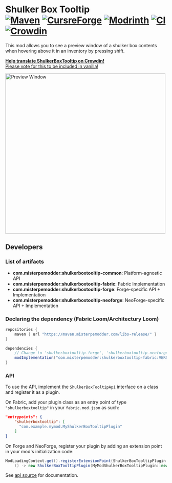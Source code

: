 Shulker Box Tooltip  
[![Maven](https://img.shields.io/maven-metadata/v/https/maven.misterpemodder.com/libs-release/com/misterpemodder/shulkerboxtooltip-fabric/maven-metadata.xml.svg)](https://maven.misterpemodder.com/libs-release/com/misterpemodder/shulkerboxtooltip-fabric)
[![CursreForge](http://cf.way2muchnoise.eu/full_315811_downloads.svg)](https://minecraft.curseforge.com/projects/shulkerboxtooltip)
[![Modrinth](https://img.shields.io/modrinth/dt/2M01OLQq?color=1bd96a&label=modrinth%20downloads)](https://modrinth.com/mod/shulkerboxtooltip)
[![CI](https://github.com/MisterPeModder/ShulkerBoxTooltip/workflows/Main/badge.svg)](https://github.com/MisterPeModder/ShulkerBoxTooltip/actions?query=workflow%3AMain)
[![Crowdin](https://badges.crowdin.net/shulkerboxtooltip/localized.svg)](https://crowdin.com/project/shulkerboxtooltip)
=========================

This mod allows you to see a preview window of a shulker box contents when hovering above it in an inventory by pressing shift.

**[Help translate ShulkerBoxTooltip on Crowdin!](https://crowdin.com/project/shulkerboxtooltip)**  
[Please vote for this to be included in vanilla!](https://feedback.minecraft.net/hc/en-us/community/posts/360074507051-shulker-boxes-should-have-the-new-bundle-interface)

<img src="https://i.imgur.com/4JAmlAz.png" alt="Preview Window" width="500" />

## Developers

### List of artifacts
- **com.misterpemodder:shulkerboxtooltip-common**: Platform-agnostic API
- **com.misterpemodder:shulkerboxtooltip-fabric**: Fabric Implementation
- **com.misterpemodder:shulkerboxtooltip-forge**: Forge-specific API + Implementation
- **com.misterpemodder:shulkerboxtooltip-neoforge**: NeoForge-specific API + Implementation

### Declaring the dependency (Fabric Loom/Architectury Loom)
```gradle
repositories {
    maven { url "https://maven.misterpemodder.com/libs-release/" }
}

dependencies {
    // Change to 'shulkerboxtooltip-forge', 'shulkerboxtooltip-neoforge', or 'shulkerboxtooltip-common' depending on the artifact
    modImplementation("com.misterpemodder:shulkerboxtooltip-fabric:VERSION") { transitive false }
}
```

### API
To use the API, implement the `ShulkerBoxTooltipApi` interface on a class and register it as a plugin.

On Fabric, add your plugin class as an entry point of type `"shulkerboxtooltip"` in your `fabric.mod.json` as such:
```json
"entrypoints": {
    "shulkerboxtooltip": [
      "com.example.mymod.MyShulkerBoxTooltipPlugin"
    ]
}
```

On Forge and NeoForge, register your plugin by adding an extension point in your mod's initialization code:
```java
ModLoadingContext.get().registerExtensionPoint(ShulkerBoxTooltipPlugin.class,
    () -> new ShulkerBoxTooltipPlugin(MyModShulkerBoxTooltipPlugin::new));
```

See [api source](https://github.com/MisterPeModder/ShulkerBoxTooltip/blob/1.19/common/src/main/java/com/misterpemodder/shulkerboxtooltip/api/ShulkerBoxTooltipApi.java) for documentation.
